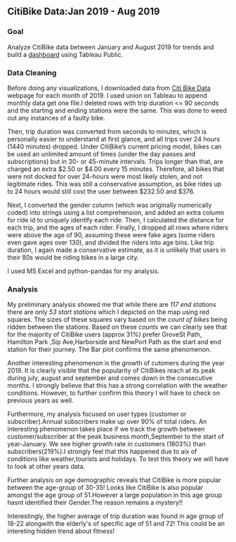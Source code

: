 ## CitiBike Data:Jan 2019 - Aug 2019

### Goal
Analyze CitiBike data between January and August 2019 for trends and build a [dashboard](https://public.tableau.com/profile/surabhi.sood3293#!/) using Tableau Public. 

### Data Cleaning
Before doing any visualizations, I downloaded data from [Citi Bike Data](https://www.citibikenyc.com/system-data) webpage for each month of 2019. I used union on Tableau to append monthly data get one file.I deleted rows with trip duration <= 90 seconds and the starting and ending stations were the same. This was done to weed out any instances of a faulty bike.

Then, trip duration was converted from seconds to minutes, which is personally easier to understand at first glance, and all trips over 24 hours (1440 minutes) dropped. Under CitiBike’s current pricing model, bikes can be used an unlimited amount of times (under the day passes and subscriptions) but in 30- or 45-minute intervals. Trips longer than that, are charged an extra $2.50 or $4.00 every 15 minutes. Therefore, all bikes that were not docked for over 24-hours were most likely stolen, and not legitimate rides. This was still a conservative assumption, as bike rides up to 24 hours would still cost the user between $232.50 and $376.

Next, I converted the gender column (which was originally numerically coded) into strings using a list comprehension, and added an extra column for ride id to uniquely identify each ride. Then, I calculated the distance for each trip, and the ages of each rider. Finally, I dropped all rows where riders were above the age of 90, assuming these were fake ages (some riders even gave ages over 130), and divided the riders into age bins. Like trip duration, I again made a conservative estimate, as it is unlikely that users in their 80s would be riding bikes in a large city.

I used MS Excel and python-pandas for my analysis.

### Analysis

My preliminary analysis showed me that while there are *117 end stations* there are only *53 start stations* which I depicted on the map using red squares. The sizes of these squares vary based on the *count of bikes* being ridden between the stations. Based on these *counts* we can clearly see that for the majority of CitiBike users (approx 31%) prefer GroveSt Path, Hamilton Park ,Sip Ave,Harborside and NewPort Path as the start and end station for their journey. The Bar plot confirms the same phenomenon.

Another interesting phenomenon is the growth of cutomers during the year 2019. It is clearly visible that the popularity of CitiBikes reach at its peak during july, august and september and comes down in the consecutive months. I strongly believe that this has a strong correlation with the weather conditions. However, to further confirm this theory I will have to check on previous years as well.

Furthermore, my analysis focused on user types (customer or subscriber).Annual subscribers make up over 90% of total riders. An interesting phenomenon takes place if we track the growth between customer/subscriber at the peak business month,September to the start of year-January. We see higher growth rate in customers (1803%) than subscribers(219%).I strongly feel that this happened due to aix of conditions like weather,tourists and holidays. To test this theory we will have to look at other years data.

Further analysis on age demographic reveals that CitiBike is more popular between the age-group of 30-35! Looks like CitiBike is also popular amongst the age group of 51.However a large population in this age group hasnt identified their Gender.The reason remains a mystery!!

Interestingly, the higher average of trip duration was found in age group of 18-22 alongwith the elderly's of specific age of 51 and 72! This could be an intereting hidden trend about fitness! 



